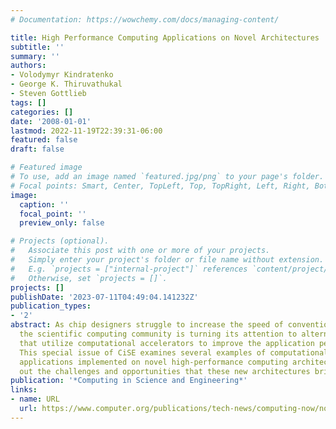 ```yaml
---
# Documentation: https://wowchemy.com/docs/managing-content/

title: High Performance Computing Applications on Novel Architectures
subtitle: ''
summary: ''
authors:
- Volodymyr Kindratenko
- George K. Thiruvathukal
- Steven Gottlieb
tags: []
categories: []
date: '2008-01-01'
lastmod: 2022-11-19T22:39:31-06:00
featured: false
draft: false

# Featured image
# To use, add an image named `featured.jpg/png` to your page's folder.
# Focal points: Smart, Center, TopLeft, Top, TopRight, Left, Right, BottomLeft, Bottom, BottomRight.
image:
  caption: ''
  focal_point: ''
  preview_only: false

# Projects (optional).
#   Associate this post with one or more of your projects.
#   Simply enter your project's folder or file name without extension.
#   E.g. `projects = ["internal-project"]` references `content/project/deep-learning/index.md`.
#   Otherwise, set `projects = []`.
projects: []
publishDate: '2023-07-11T04:49:04.141232Z'
publication_types:
- '2'
abstract: As chip designers struggle to increase the speed of conventional microprocessors,
  the scientific computing community is turning its attention to alternative architectures
  that utilize computational accelerators to improve the application performance.
  This special issue of CiSE examines several examples of computationally demanding
  applications implemented on novel high-performance computing architectures and points
  out the challenges and opportunities that these new architectures bring up.
publication: '*Computing in Science and Engineering*'
links:
- name: URL
  url: https://www.computer.org/publications/tech-news/computing-now/novel-architectures-and-accelerators
---
```

